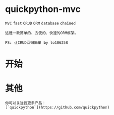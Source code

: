 # quickpython-mvc
`MVC` `fast` `CRUD` `ORM` `database` `chained`


```
这是一款简单的、方便的、快速的ORM框架。

PS: 让CRUD回归简单 by lo106258
```

# 开始

# 其他
```
你可以关注我更多产品：
[`quickpython`](https://github.com/quickpython)
```
